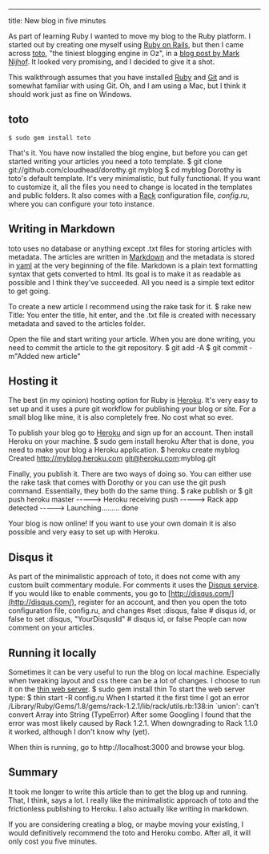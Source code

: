 --- 
title: New blog in five minutes

As part of learning Ruby I wanted to move my blog to the Ruby platform. I started out by creating one myself using [Ruby on Rails](http://rubyonrails.org/), but then I came across [toto](http://cloudhead.io/toto), "the tiniest blogging engine in Oz", in a [blog post by Mark Nijhof](http://cre8ivethought.com/blog/2010/08/04/blog-moved-once-again/). It looked very promising, and I decided to give it a shot. 

This walkthrough assumes that you have installed [Ruby](http://www.ruby-lang.org/en/) and [Git](http://git-scm.com/) and is somewhat familiar with using Git. Oh, and I am using a Mac, but I think it should work just as fine on Windows.

## toto
	$ sudo gem install toto
That's it. You have now installed the blog engine, but before you can get started writing your articles you need a toto template.
	$ git clone git://github.com/cloudhead/dorothy.git myblog
	$ cd myblog
Dorothy is toto's default template. It's very minimalistic, but fully functional. If you want to customize it, all the files you need to change is located in the templates and public folders. It also comes with a [Rack](http://rack.rubyforge.org/) configuration file, *config.ru*, where you can configure your toto instance.

## Writing in Markdown
toto uses no database or anything except .txt files for storing articles with metadata. The articles are written in [Markdown](http://daringfireball.net/projects/markdown/) and the metadata is stored in [yaml](http://www.yaml.org/) at the very beginning of the file. Markdown is a plain text formatting syntax that gets converted to html. Its goal is to make it as readable as possible and I think they've succeeded. All you need is a simple text editor to get going.

To create a new article I recommend using the rake task for it.
	$ rake new
	Title: 
You enter the title, hit enter, and the .txt file is created with necessary metadata and saved to the articles folder.

Open the file and start writing your article. When you are done writing, you need to commit the article to the git repository.
	$ git add -A
	$ git commit -m"Added new article"
	
## Hosting it
The best (in my opinion) hosting option for Ruby is [Heroku](http://heroku.com/). It's very easy to set up and it uses a pure git workflow for publishing your blog or site. For a small blog like mine, it is also completely free. No cost what so ever.

To publish your blog go to [Heroku](http://heroku.com/) and sign up for an account. Then install Heroku on your machine.
	$ sudo gem install heroku
After that is done, you need to make your blog a Heroku application.
	$ heroku create myblog
	Created http://myblog.heroku.com
	git@heroku.com:myblog.git

Finally, you publish it. There are two ways of doing so. You can either use the rake task that comes with Dorothy or you can use the git push command. Essentially, they both do the same thing.
	$ rake publish
or
	$ git push heroku master
	-----> Heroku receiving push
	-----> Rack app detected
	-----> Launching......... done
	
Your blog is now online! If you want to use your own domain it is also possible and very easy to set up with Heroku.

## Disqus it
As part of the minimalistic approach of toto, it does not come with any custom built commentary module. For comments it uses the [Disqus service](http://disqus.com/). If you would like to enable comments, you go to [http://disqus.com/](http://disqus.com/), register for an account, and then you open the toto configuration file, config.ru, and changes
	#set :disqus, false          # disqus id, or false
to
	set :disqus, "YourDisqusId"  # disqus id, or false
People can now comment on your articles.

## Running it locally
Sometimes it can be very useful to run the blog on local machine. Especially when tweaking layout and css there can be a lot of changes. I choose to run it on the [thin web server](http://code.macournoyer.com/thin/).
	$ sudo gem install thin
To start the web server type:
	$ thin start -R config.ru
When I started it the first time I got an error
	/Library/Ruby/Gems/1.8/gems/rack-1.2.1/lib/rack/utils.rb:138:in `union': can't convert Array into String (TypeError)
After some Googling I found that the error was most likely caused by Rack 1.2.1. When downgrading to Rack 1.1.0 it worked, although I don't know why (yet).

When thin is running, go to http://localhost:3000 and browse your blog.

## Summary
It took me longer to write this article than to get the blog up and running. That, I think, says a lot. I really like the minimalistic approach of toto and the frictionless publishing to Heroku. I also actually like writing in markdown.

If you are considering creating a blog, or maybe moving your existing, I would definitively recommend the toto and Heroku combo. After all, it will only cost you five minutes.